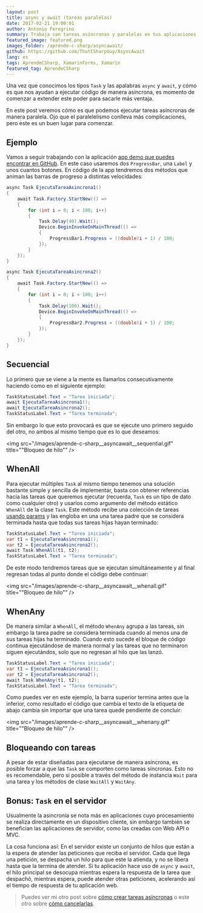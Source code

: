 ```yaml
---
layout: post
title: async y await (tareas paralelas)
date: 2017-02-21 19:00:01
author: Antonio Feregrino
summary: Trabaja con tareas asíncronas y paralelas en tus aplicaciones móviles, de escritorio y hasta en el servidor.
featured_image: featured.png
images_folder: /aprende-c-sharp/asyncawait/
github: https://github.com/ThatCSharpGuy/AsyncAwait
lang: es
tags: AprendeCSharp, XamarinForms, Xamarin
featured_tag: AprendeCSharp
---
```


Una vez que conocimos los tipos `Task` y las apalabras `async` y `await`, y cómo es que nos ayudan a ejecutar código de manera asíncrona, es momento de comenzar a extender este poder para sacarle más ventaja.  

En este post veremos cómo es que podemos ejecutar tareas asíncronas de manera paralela. Ojo que el paralelelismo conlleva más complicaciones, pero este es un buen lugar para comenzar.  

## Ejemplo  
Vamos a seguir trabajando con la aplicación <a href="https://github.com/ThatCSharpGuy/AsyncAwait" target="_blank">app demo que puedes encontrar en GitHub</a>. En este caso usaremos dos `ProgressBar`, una `Label` y unos cuantos botones. En código de la app tendremos dos métodos que animan las barras de progreso a distintas velocidades:

```csharp  
async Task EjecutaTareaAsincrona1()
{
    await Task.Factory.StartNew(() =>
    {
        for (int i = 0; i < 100; i++)
        {
            Task.Delay(40).Wait();
            Device.BeginInvokeOnMainThread(() =>
            {
                ProgressBar1.Progress = ((double)i + 1) / 100;
            });
        }
    });
}

async Task EjecutaTareaAsincrona2()
{
    await Task.Factory.StartNew(() =>
    {
        for (int i = 0; i < 100; i++)
        {
            Task.Delay(100).Wait();
            Device.BeginInvokeOnMainThread(() =>
            {
                ProgressBar2.Progress = ((double)i + 1) / 100;
            });
        }
    });
}
```  

## Secuencial  
Lo primero que se viene a la mente es llamarlos consecutivamente haciendo como en el siguiente ejemplo:

```csharp  
TaskStatusLabel.Text = "Tarea iniciada";
await EjecutaTareaAsincrona1();
await EjecutaTareaAsincrona2();
TaskStatusLabel.Text = "Tarea terminada";
```  

Sin embargo lo que esto provocará es que se ejecute uno primero seguido del otro, no ambos al mismo tiempo que es lo que deseamos:    

<img src="/images/aprende-c-sharp__asyncawait__sequential.gif" title=""Bloqueo de hilo"" />

## WhenAll  
Para ejecutar múltiples `Task` al mismo tiempo tenemos una solución bastante simple y sencilla de implementar, basta con obtener referencias hacia las tareas que queremos ejecutar (recuerda, `Task` es un tipo de dato como cualquier otro)  y usarlos como argumento del método estático `WhenAll` de la clase `Task`. Este método recibe una colección de tareas <a href="#" target="_blank">usando params</a> y las engloba en una una tarea padre que se considera terminada hasta que todas sus tareas hijas hayan terminado:

```csharp  
TaskStatusLabel.Text = "Tarea iniciada";
var t1 = EjecutaTareaAsincrona1();
var t2 = EjecutaTareaAsincrona2();
await Task.WhenAll(t1, t2);
TaskStatusLabel.Text = "Tarea terminada";
```  

De este modo tendremos tareas que se ejecutan simultáneamente y al final regresan todas al punto donde el código debe continuar: 

<img src="/images/aprende-c-sharp__asyncawait__whenall.gif" title=""Bloqueo de hilo"" />

## WhenAny  
De manera similar a `WhenAll`, el método `WhenAny` agrupa a las tareas, sin embargo la tarea padre se considera terminada cuando al menos una de sus tareas hijas ha terminado. Cuando esto sucede el bloque de código continua ejecutándose de manera normal y las tareas que no terminaron siguen ejecutándos, solo que no regresan al hilo que las lanzó.

```csharp  
TaskStatusLabel.Text = "Tarea iniciada";
var t1 = EjecutaTareaAsincrona1();
var t2 = EjecutaTareaAsincrona2();
await Task.WhenAny(t1, t2);
TaskStatusLabel.Text = "Tarea terminada";
```  

Como puedes ver en este ejemplo, la barra superior termina antes que la inferior, como resultado el código que cambia el texto de la etiqueta de abajo cambia sin importar que una tarea quede pendiente de concluir:

<img src="/images/aprende-c-sharp__asyncawait__whenany.gif" title=""Bloqueo de hilo"" />

## Bloqueando con tareas  
A pesar de estar diseñadas para ejecutarse de manera asíncrona, es posible forzar a que las `Task` se comporten como tareas síncronas. Esto no es recomendable, pero si posible a través del método de instancia `Wait` para una tarea y los métodos de clase `WaitAll` y `WaitAny`.  

## Bonus: `Task` en el servidor  
Usualmente la asincronía se nota más en aplicaciones cuyo procesamiento se realiza directamente en un dispositivo cliente, sin embargo también se benefician las aplicaciones de servidor, como las creadas con Web API o MVC.  

La cosa funciona así: En el servidor existe un conjunto de hilos que están a la espera de atender las peticiones que reciba el servidor. Cada que llega una petición, se despacha un hilo para que este la atienda, y no se libera hasta que la termina de atender. Si tu aplicación hace uso de `async` y `await`, el hilo principal se desocupa mientras espera la respuesta de la tarea que despachó, mientras espera, puede atender otras peticiones, acelerando así el tiempo de respuesta de tu aplicación web.  

 > Puedes ver mi otro post sobre <a href="..\async-await" target="_blank">cómo crear tareas asíncronas</a> o este otro sobre <a href="..\async-await-3" target="_blank">cómo cancelarlas</a>.